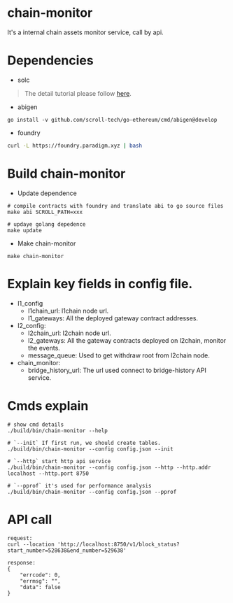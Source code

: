 # chain-monitor

It's a internal chain assets monitor service, call by api.

# Dependencies

* solc

> The detail tutorial please follow [here](https://docs.soliditylang.org/en/latest/installing-solidity.html).

* abigen

```
go install -v github.com/scroll-tech/go-ethereum/cmd/abigen@develop
```

* foundry

```bash
curl -L https://foundry.paradigm.xyz | bash
```

# Build chain-monitor

* Update dependence

```
# compile contracts with foundry and translate abi to go source files 
make abi SCROLL_PATH=xxx

# updaye golang depedence
make update
```

* Make chain-monitor

```
make chain-monitor
```

# Explain key fields in config file.

+ l1_config
    + l1chain_url: l1chain node url.
    + l1_gateways: All the deployed gateway contract addresses.
+ l2_config:
    + l2chain_url: l2chain node url.
    + l2_gateways: All the gateway contracts deployed on l2chain, monitor the events.
    + message_queue: Used to get withdraw root from l2chain node.
+ chain_monitor:
    + bridge_history_url: The url used connect to bridge-history API service.

# Cmds explain

```
# show cmd details
./build/bin/chain-monitor --help

# `--init` If first run, we should create tables.
./build/bin/chain-monitor --config config.json --init

# `--http` start http api service
./build/bin/chain-monitor --config config.json --http --http.addr localhost --http.port 8750

# `--pprof` it's used for performance analysis
./build/bin/chain-monitor --config config.json --pprof
```

# API call
```
request:
curl --location 'http://localhost:8750/v1/block_status?start_number=528638&end_number=529638'

response:
{
    "errcode": 0,
    "errmsg": "",
    "data": false
}
```